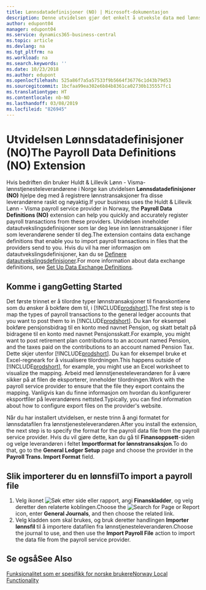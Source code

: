```yaml
---
title: Lønnsdatadefinisjoner (NO) | Microsoft-dokumentasjon
description: Denne utvidelsen gjør det enkelt å utveksle data med lønnstjenesteleverandøren i Norge.
author: edupont04
manager: edupont04
ms.service: dynamics365-business-central
ms.topic: article
ms.devlang: na
ms.tgt_pltfrm: na
ms.workload: na
ms.search.keywords: ''
ms.date: 10/23/2018
ms.author: edupont
ms.openlocfilehash: 525a86f7a5a57533f9b5664f36776c1d43b79d53
ms.sourcegitcommit: 1bcfaa99ea302e6b84b8361ca02730b135557fc1
ms.translationtype: HT
ms.contentlocale: nb-NO
ms.lasthandoff: 03/08/2019
ms.locfileid: "826945"
---
```

# <a name="the-payroll-data-definitions-no-extension"></a><span data-ttu-id="c69e1-103">Utvidelsen Lønnsdatadefinisjoner (NO)</span><span class="sxs-lookup"><span data-stu-id="c69e1-103">The Payroll Data Definitions (NO) Extension</span></span>

<span data-ttu-id="c69e1-104">Hvis bedriften din bruker Huldt & Lillevik Lønn - Visma-lønnstjenesteleverandørene i Norge kan utvidelsen **Lønnsdatadefinisjoner (NO)** hjelpe deg med å registrere lønnstransaksjoner fra disse leverandørene raskt og nøyaktig.</span><span class="sxs-lookup"><span data-stu-id="c69e1-104">If your business uses the Huldt & Lillevik Lønn - Visma payroll service provider in Norway, the **Payroll Data Definitions (NO)** extension can help you quickly and accurately register payroll transactions from these providers.</span></span> <span data-ttu-id="c69e1-105">Utvidelsen inneholder datautvekslingsdefinisjoner som lar deg lese inn lønnstransaksjoner i filer som leverandørene sender til deg.</span><span class="sxs-lookup"><span data-stu-id="c69e1-105">The extension contains data exchange definitions that enable you to import payroll transactions in files that the providers send to you.</span></span> <span data-ttu-id="c69e1-106">Hvis du vil ha mer informasjon om datautvekslingsdefinisjoner, kan du se [Definere datautvekslingsdefinisjoner](../../across-how-to-set-up-data-exchange-definitions.md).</span><span class="sxs-lookup"><span data-stu-id="c69e1-106">For more information about data exchange definitions, see [Set Up Data Exchange Definitions](../../across-how-to-set-up-data-exchange-definitions.md).</span></span>   

## <a name="getting-started"></a><span data-ttu-id="c69e1-107">Komme i gang</span><span class="sxs-lookup"><span data-stu-id="c69e1-107">Getting Started</span></span>

<span data-ttu-id="c69e1-108">Det første trinnet er å tilordne typer lønnstransaksjoner til finanskontiene som du ønsker å bokføre dem til, i [!INCLUDE[prodshort](../../includes/prodshort.md)].</span><span class="sxs-lookup"><span data-stu-id="c69e1-108">The first step is to map the types of payroll transactions to the general ledger accounts that you want to post them to in [!INCLUDE[prodshort](../../includes/prodshort.md)].</span></span> <span data-ttu-id="c69e1-109">Du kan for eksempel bokføre pensjonsbidrag til en konto med navnet Pensjon, og skatt betalt på bidragene til en konto med navnet Pensjonsskatt.</span><span class="sxs-lookup"><span data-stu-id="c69e1-109">For example, you might want to post retirement plan contributions to an account named Pension, and the taxes paid on the contributions to an account named Pension Tax.</span></span> <span data-ttu-id="c69e1-110">Dette skjer utenfor [!INCLUDE[prodshort](../../includes/prodshort.md)]. Du kan for eksempel bruke et Excel-regneark for å visualisere tilordningen.</span><span class="sxs-lookup"><span data-stu-id="c69e1-110">This happens outside of [!INCLUDE[prodshort](../../includes/prodshort.md)], for example, you might use an Excel worksheet to visualize the mapping.</span></span> <span data-ttu-id="c69e1-111">Arbeid med lønnstjenesteleverandøren for å være sikker på at filen de eksporterer, inneholder tilordningen.</span><span class="sxs-lookup"><span data-stu-id="c69e1-111">Work with the payroll service provider to ensure that the file they export contains the mapping.</span></span> <span data-ttu-id="c69e1-112">Vanligvis kan du finne informasjon om hvordan du konfigurerer eksportfiler på leverandørens nettsted.</span><span class="sxs-lookup"><span data-stu-id="c69e1-112">Typically, you can find information about how to configure export files on the provider's website.</span></span>  

<span data-ttu-id="c69e1-113">Når du har installert utvidelsen, er neste trinn å angi formatet for lønnsdatafilen fra lønnstjenesteleverandøren.</span><span class="sxs-lookup"><span data-stu-id="c69e1-113">After you install the extension, the next step is to specify the format for the payroll data file from the payroll service provider.</span></span> <span data-ttu-id="c69e1-114">Hvis du vil gjøre dette, kan du gå til **Finansoppsett**-siden og velge leverandøren i feltet **Importformat for lønnstransaksjon**.</span><span class="sxs-lookup"><span data-stu-id="c69e1-114">To do that, go to the **General Ledger Setup** page and choose the provider in the **Payroll Trans. Import Format** field.</span></span>  

## <a name="to-import-a-payroll-file"></a><span data-ttu-id="c69e1-115">Slik importerer du en lønnsfil</span><span class="sxs-lookup"><span data-stu-id="c69e1-115">To import a payroll file</span></span>

1.  <span data-ttu-id="c69e1-116">Velg ikonet ![Søk etter side eller rapport](../../media/ui-search/search_small.png "Søk etter side eller rapport"), angi **Finanskladder**, og velg deretter den relaterte koblingen.</span><span class="sxs-lookup"><span data-stu-id="c69e1-116">Choose the ![Search for Page or Report](../../media/ui-search/search_small.png "Search for Page or Report icon") icon, enter **General Journals**, and then choose the related link.</span></span>   
2.  <span data-ttu-id="c69e1-117">Velg kladden som skal brukes, og bruk deretter handlingen **Importer lønnsfil** til å importere datafilen fra lønnstjenesteleverandøren.</span><span class="sxs-lookup"><span data-stu-id="c69e1-117">Choose the journal to use, and then use the **Import Payroll File** action to import the data file from the payroll service provider.</span></span>  

## <a name="see-also"></a><span data-ttu-id="c69e1-118">Se også</span><span class="sxs-lookup"><span data-stu-id="c69e1-118">See Also</span></span>
[<span data-ttu-id="c69e1-119">Funksjonalitet som er spesifikk for norske brukere</span><span class="sxs-lookup"><span data-stu-id="c69e1-119">Norway Local Functionality</span></span>](norway-local-functionality.md)   
